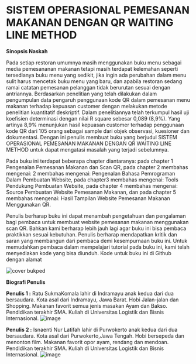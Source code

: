 # SISTEM OPERASIONAL PEMESANAN MAKANAN DENGAN QR WAITING LINE METHOD 

**Sinopsis Naskah**

Pada setiap restoran umumnya masih menggunakan buku menu sebagai media pemesananan makanan tetapi masih terdapat kelemahan seperti tersedianya buku menu yang sedikit, jika ingin ada perubahan dalam menu sulit harus mencetak buku menu yang baru, dan apabila restoran sedang ramai catatan pemesanan pelanggan tidak berurutan sesuai dengan antriannya. Berdasarkan penelitian yang telah dilakukan dalam pengumpulan data pengaruh penggunaan kode QR dalam pemesanan menu makanan terhadap kepuasan customer dengan melakukan metode penelitian kuantitatif deskriptif. Dalam penelitiannya telah terkumpul hasil uji koefisien determinasi dengan nilai R square sebesar 0,089 (8,9%). Yang artinya 8,9% menunjukan hasil kepuasan customer terhadap penggunaan kode QR dari 105 orang sebagai sample dari objek observasi, kuesioner dan dokumentasi. Dengan ini penulis membuat buku yang berjudul SISTEM OPERASIONAL PEMESANAN MAKANAN DENGAN QR WAITING LINE METHOD untuk dapat mengatasi masalah yang terjadi sebelumnya.

Pada buku ini terdapat beberapa chapter diantaranya: pada chapter 1 Pengenalan Pemesanan Makanan dan Scan QR, pada chapter 2 membahas mengenai: 2 membahas mengenai: Pengenalan Bahasa Pemrograman Dalam Pembuatan Website, pada chapter3 membahas mengenai: Tools Pendukung Pembuatan Website, pada chapter 4 membahas mengenai: Source Pembuatan Website Pemesanan Makanan, dan pada chapter 5 membahas mengenai: Hasil Tampilan Website Pemesanan Makanan Menggunakan QR.

Penulis berharap buku ini dapat menambah pengetahuan dan pengalaman bagi pembaca untuk membuat website pemesanan makanan menggunakan scan QR. Bahkan kami berharap lebih jauh lagi agar buku ini bisa pembaca praktikkan sesuai kebutuhan. Penulis berharap mendapatkan kritik dan saran yang membangun dari pembaca demi kesempurnaan buku ini. Untuk memudahkan pembaca dalam mempelajari tutorial pada buku ini, kami telah menyediakan kode yang bisa diunduh. Kode untuk buku ini di Github dengan alamat



![cover bukped](https://github.com/bukped/bukpedp3_ratu_isnaenti/assets/92583035/59906cbb-e8a3-4ca2-82e6-a197655639d5)



**Biografi Penulis**

**Penulis 1 :** Ratu SukmaKomala lahir di Indramayu anak kedua dari dua bersaudara. Kota asal dari Indramayu, Jawa Barat. Hobi Jalan-jalan dan Shopping. Makanan favorit semua jenis masakan Ayam dan Bakso. Pendidikan terakhir SMA. Kuliah di Universitas Logistik dan Bisnis Internasional.
![image](https://github.com/Ratusukmakomala/bukpedp3_ratu_isnaenti/assets/100338225/7bba4a8e-f758-43c9-b370-b7a2a80fe20e)





**Penulis 2 :** Isnaenti Nur Latifah lahir di Purwokerto anak kedua dari dua bersaudara. Kota asal dari Purwokerto,Jawa Tengah. Hobi bersepeda dan menonton film. Makanan favorit opor ayam, rendang dan mendoan. Pendidikan terakhir SMA. Kuliah di Universitas Logistik dan Bisnis Internasional.
![image](https://github.com/Ratusukmakomala/bukpedp3_ratu_isnaenti/assets/100338225/14a4eeec-4a96-4729-a918-a110957e2350)






